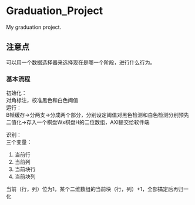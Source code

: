 # Graduation_Project
My graduation project.

## 注意点

可以用一个数据选择器来选择现在是哪一个阶段，进行什么行为。  


### 基本流程

初始化：  
对角标注，校准黑色和白色阈值  
运行：  
B帧缓存->分两支->分成两个部分，分别设定阈值对黑色检测和白色检测分别预先二值化->存入一个棋盘Wx棋盘H的二位数组，AXI提交给软件端  

识别：  
三个变量：  

1. 当前行  
2. 当前列  
3. 当前块行  
4. 当前块列  

当前（行，列）位为1，某个二维数组的当前块（行，列）+1，全部搞定后再归一化